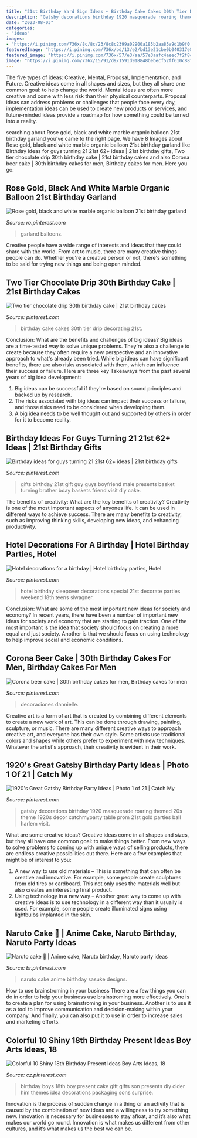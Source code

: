 ```yaml
---
title: "21st Birthday Yard Sign Ideas ~ Birthday Cake Cakes 30th Tier Drip Decorating 21st"
description: "Gatsby decorations birthday 1920 masquerade roaring themed 20s theme 1920s decor catchmyparty table prom 21st gold parties ball harlem visit"
date: "2023-08-03"
categories:
- "ideas"
images:
- "https://i.pinimg.com/736x/8c/8c/23/8c8c2399a02900a185b2aa85a9d1b9f0.jpg"
featuredImage: "https://i.pinimg.com/736x/bd/13/e2/bd13e21cbe0b040317e8b0b2e03eb1ee.jpg"
featured_image: "https://i.pinimg.com/736x/57/e3/aa/57e3aafc4aeec7f2f8c53ae9b8bfe47e.jpg"
image: "https://i.pinimg.com/736x/15/91/d9/1591d918848bebecf52ff610c88fbe20.jpg"
---
```



The five types of ideas: Creative, Mental, Proposal, Implementation, and Future.
Creative ideas come in all shapes and sizes, but they all share one common goal: to help change the world. Mental ideas are often more creative and come with less risk than their physical counterparts. Proposal ideas can address problems or challenges that people face every day, implementation ideas can be used to create new products or services, and future-minded ideas provide a roadmap for how something could be turned into a reality.

	

		
searching about Rose gold, black and white marble organic balloon 21st birthday garland you've came to the right page. We have 8 Images about Rose gold, black and white marble organic balloon 21st birthday garland like Birthday ideas for guys turning 21 21st 62+ ideas | 21st birthday gifts, Two tier chocolate drip 30th birthday cake | 21st birthday cakes and also Corona beer cake | 30th birthday cakes for men, Birthday cakes for men. Here you go:
		
    
## Rose Gold, Black And White Marble Organic Balloon 21st Birthday Garland

<img loading=lazy src="https://i.pinimg.com/736x/59/b8/6d/59b86dc3cc3fdc16ab2c33af6f3ce8ca.jpg" onerror="this.onerror=null;this.src='https://tse4.mm.bing.net/th?id=OIP.nqJNHxLiL0PWsoY-Qh8ewwHaF6&amp;pid=15.1';" alt="Rose gold, black and white marble organic balloon 21st birthday garland">

_Source: ro.pinterest.com_

>garland balloons. 

	

Creative people have a wide range of interests and ideas that they could share with the world. From art to music, there are many creative things people can do. Whether you're a creative person or not, there's something to be said for trying new things and being open minded.

    
## Two Tier Chocolate Drip 30th Birthday Cake | 21st Birthday Cakes

<img loading=lazy src="https://i.pinimg.com/736x/1f/8a/17/1f8a17edcd414db0e4734107212d7e6b--th-cake-th-birthday-cakes.jpg" onerror="this.onerror=null;this.src='https://tse1.mm.bing.net/th?id=OIP.-jRie77F137UT67WY89RZAHaNK&amp;pid=15.1';" alt="Two tier chocolate drip 30th birthday cake | 21st birthday cakes">

_Source: pinterest.com_

>birthday cake cakes 30th tier drip decorating 21st. 

	

Conclusion: What are the benefits and challenges of big ideas?
Big ideas are a time-tested way to solve unique problems. They're also a challenge to create because they often require a new perspective and an innovative approach to what's already been tried. While big ideas can have significant benefits, there are also risks associated with them, which can influence their success or failure. Here are three key Takeaways from the past several years of big idea development: 
1. Big ideas can be successful if they're based on sound principles and backed up by research.
2. The risks associated with big ideas can impact their success or failure, and those risks need to be considered when developing them.
3. A big idea needs to be well thought out and supported by others in order for it to become reality.

    
## Birthday Ideas For Guys Turning 21 21st 62+ Ideas | 21st Birthday Gifts

<img loading=lazy src="https://i.pinimg.com/736x/15/91/d9/1591d918848bebecf52ff610c88fbe20.jpg" onerror="this.onerror=null;this.src='https://tse2.mm.bing.net/th?id=OIP.kFZZACn-QNgrML5cGsUIAgAAAA&amp;pid=15.1';" alt="Birthday ideas for guys turning 21 21st 62+ ideas | 21st birthday gifts">

_Source: pinterest.com_

>gifts birthday 21st gift guy guys boyfriend male presents basket turning brother bday baskets friend visit diy cake. 

	

The benefits of creativity: What are the key benefits of creativity?
Creativity is one of the most important aspects of anyones life. It can be used in different ways to achieve success. There are many benefits to creativity, such as improving thinking skills, developing new ideas, and enhancing productivity.

    
## Hotel Decorations For A Birthday | Hotel Birthday Parties, Hotel

<img loading=lazy src="https://i.pinimg.com/736x/61/56/7b/61567b052e3808a0279d0c60237eb799.jpg" onerror="this.onerror=null;this.src='https://tse4.mm.bing.net/th?id=OIP.sFRzbLcbekfOKSSgRm89UgHaJ3&amp;pid=15.1';" alt="Hotel decorations for a birthday | Hotel birthday parties, Hotel">

_Source: pinterest.com_

>hotel birthday sleepover decorations special 21st decorate parties weekend 18th teens siwagner. 

	

Conclusion: What are some of the most important new ideas for society and economy?
In recent years, there have been a number of important new ideas for society and economy that are starting to gain traction. One of the most important is the idea that society should focus on creating a more equal and just society. Another is that we should focus on using technology to help improve social and economic conditions.

    
## Corona Beer Cake | 30th Birthday Cakes For Men, Birthday Cakes For Men

<img loading=lazy src="https://i.pinimg.com/736x/57/e3/aa/57e3aafc4aeec7f2f8c53ae9b8bfe47e.jpg" onerror="this.onerror=null;this.src='https://tse1.mm.bing.net/th?id=OIP.xYFtAPeVriCPpwlduzfBJAHaJ3&amp;pid=15.1';" alt="Corona beer cake | 30th birthday cakes for men, Birthday cakes for men">

_Source: pinterest.com_

>decoraciones dannielle. 

	

Creative art is a form of art that is created by combining different elements to create a new work of art. This can be done through drawing, painting, sculpture, or music. There are many different creative ways to approach creative art, and everyone has their own style. Some artists use traditional colors and shapes while others prefer to experiment with new techniques. Whatever the artist's approach, their creativity is evident in their work.

    
## 1920&#039;s Great Gatsby Birthday Party Ideas | Photo 1 Of 21 | Catch My

<img loading=lazy src="https://i.pinimg.com/736x/08/9b/0a/089b0a655e83c216a9215c6e91359f2e.jpg" onerror="this.onerror=null;this.src='https://tse3.mm.bing.net/th?id=OIP.UFLaCX6WwXoDs1OgiF_x4AHaLG&amp;pid=15.1';" alt="1920&#039;s Great Gatsby Birthday Party Ideas | Photo 1 of 21 | Catch My">

_Source: pinterest.com_

>gatsby decorations birthday 1920 masquerade roaring themed 20s theme 1920s decor catchmyparty table prom 21st gold parties ball harlem visit. 

	

What are some creative ideas?
Creative ideas come in all shapes and sizes, but they all have one common goal: to make things better. From new ways to solve problems to coming up with unique ways of selling products, there are endless creative possibilities out there. Here are a few examples that might be of interest to you: 
1. A new way to use old materials – This is something that can often be creative and innovative. For example, some people create sculptures from old tires or cardboard. This not only uses the materials well but also creates an interesting final product. 
2. Using technology in a new way – Another great way to come up with creative ideas is to use technology in a different way than it usually is used. For example, some people create illuminated signs using lightbulbs implanted in the skin.

    
## Naruto Cake 🎂 | Anime Cake, Naruto Birthday, Naruto Party Ideas

<img loading=lazy src="https://i.pinimg.com/736x/bd/13/e2/bd13e21cbe0b040317e8b0b2e03eb1ee.jpg" onerror="this.onerror=null;this.src='https://tse1.mm.bing.net/th?id=OIP.hxGyFhS8Tk1l1TXkDBWheAHaNd&amp;pid=15.1';" alt="Naruto cake 🎂 | Anime cake, Naruto birthday, Naruto party ideas">

_Source: br.pinterest.com_

>naruto cake anime birthday sasuke designs. 

	

How to use brainstroming in your business
There are a few things you can do in order to help your business use brainstroming more effectively. One is to create a plan for using brainstroming in your business. Another is to use it as a tool to improve communication and decision-making within your company. And finally, you can also put it to use in order to increase sales and marketing efforts.

    
## Colorful 10 Shiny 18th Birthday Present Ideas Boy Arts Ideas, 18

<img loading=lazy src="https://i.pinimg.com/736x/8c/8c/23/8c8c2399a02900a185b2aa85a9d1b9f0.jpg" onerror="this.onerror=null;this.src='https://tse4.mm.bing.net/th?id=OIP.qysKdmKnuAcrem2iWR6jLQHaJ3&amp;pid=15.1';" alt="Colorful 10 Shiny 18th Birthday Present Ideas Boy Arts Ideas, 18">

_Source: cz.pinterest.com_

>birthday boys 18th boy present cake gift gifts son presents diy cider him themes idea decorations packaging sons surprise. 

	

Innovation is the process of sudden change in a thing or an activity that is caused by the combination of new ideas and a willingness to try something new. Innovation is necessary for businesses to stay afloat, and it’s also what makes our world go round. Innovation is what makes us different from other cultures, and it’s what makes us the best we can be.

